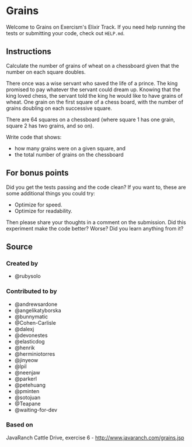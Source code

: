 # Grains

Welcome to Grains on Exercism's Elixir Track.
If you need help running the tests or submitting your code, check out `HELP.md`.

## Instructions

Calculate the number of grains of wheat on a chessboard given that the number
on each square doubles.

There once was a wise servant who saved the life of a prince. The king
promised to pay whatever the servant could dream up. Knowing that the
king loved chess, the servant told the king he would like to have grains
of wheat. One grain on the first square of a chess board, with the number
of grains doubling on each successive square.

There are 64 squares on a chessboard (where square 1 has one grain, square 2 has two grains, and so on).

Write code that shows:
- how many grains were on a given square, and
- the total number of grains on the chessboard

## For bonus points

Did you get the tests passing and the code clean? If you want to, these
are some additional things you could try:

- Optimize for speed.
- Optimize for readability.

Then please share your thoughts in a comment on the submission. Did this
experiment make the code better? Worse? Did you learn anything from it?

## Source

### Created by

- @rubysolo

### Contributed to by

- @andrewsardone
- @angelikatyborska
- @bunnymatic
- @Cohen-Carlisle
- @dalexj
- @devonestes
- @elasticdog
- @henrik
- @herminiotorres
- @jinyeow
- @lpil
- @neenjaw
- @parkerl
- @petehuang
- @pminten
- @sotojuan
- @Teapane
- @waiting-for-dev

### Based on

JavaRanch Cattle Drive, exercise 6 - http://www.javaranch.com/grains.jsp